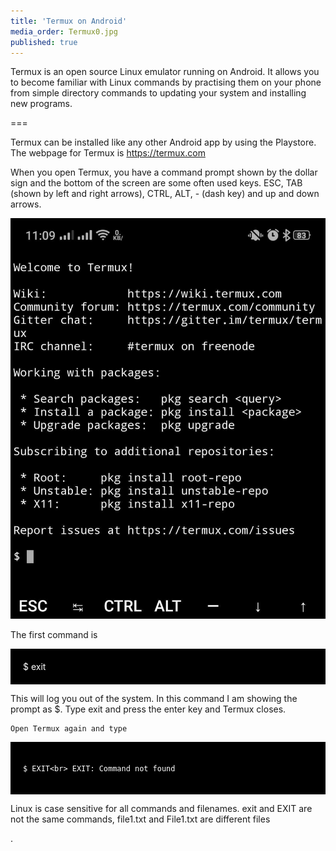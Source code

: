 ```yaml
---
title: 'Termux on Android'
media_order: Termux0.jpg
published: true
---
```


<p>Termux is an open source Linux emulator running on Android. It allows you to become familiar with Linux commands by practising them on your phone from simple directory commands to updating your system and installing new programs.</p>
===

<p>
    Termux can be installed like any other Android app by using the Playstore. The webpage for Termux is <a href="https://termux.com">https://termux.com</a></p>


</p>
<p>When you open Termux, you have a command prompt shown by the dollar sign and the bottom of the screen are some often used keys. ESC, TAB (shown by left and right arrows), CTRL, ALT, - (dash key) and up and down arrows.</p>


![](Termux0.jpg)

<p>The first command is<br>

</p>
<div style="background-color:black;color:white;padding:20px;">
    $ exit<kbd></kbd>
</div>
<p></p>

<p>This will log you out of the system. In this command I am showing the prompt as $. Type exit and press the enter key and Termux closes.</p>
<p>

    Open Termux again and type
</p>
<div style="background-color:black;color:white;padding:20px;">

    $ EXIT<br> EXIT: Command not found
</div>

<p></p>


<p>
    Linux is case sensitive for all commands and filenames. exit and EXIT are not the same commands, file1.txt and File1.txt are different files</p>
.